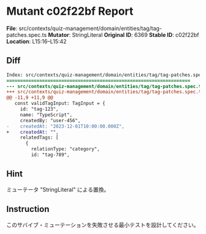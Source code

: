 # Mutant c02f22bf Report

**File**: src/contexts/quiz-management/domain/entities/tag/tag-patches.spec.ts
**Mutator**: StringLiteral
**Original ID**: 6369
**Stable ID**: c02f22bf
**Location**: L15:16–L15:42

## Diff

```diff
Index: src/contexts/quiz-management/domain/entities/tag/tag-patches.spec.ts
===================================================================
--- src/contexts/quiz-management/domain/entities/tag/tag-patches.spec.ts	original
+++ src/contexts/quiz-management/domain/entities/tag/tag-patches.spec.ts	mutated #6369
@@ -11,9 +11,9 @@
   const validTagInput: TagInput = {
     id: "tag-123",
     name: "TypeScript",
     createdBy: "user-456",
-    createdAt: "2023-12-01T10:00:00.000Z",
+    createdAt: "",
     relatedTags: [
       {
         relationType: "category",
         id: "tag-789",
```

## Hint

ミューテータ "StringLiteral" による置換。

## Instruction

このサバイブ・ミューテーションを失敗させる最小テストを設計してください。
